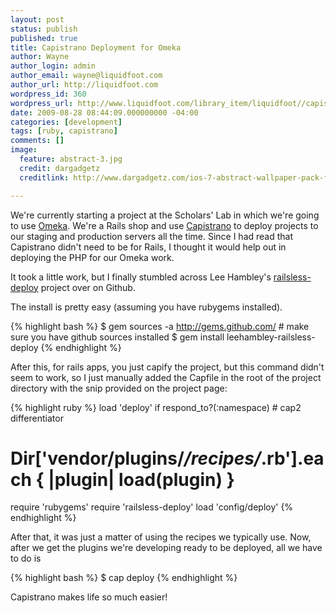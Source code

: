 ```yaml
---
layout: post
status: publish
published: true
title: Capistrano Deployment for Omeka
author: Wayne
author_login: admin
author_email: wayne@liquidfoot.com
author_url: http://liquidfoot.com
wordpress_id: 360
wordpress_url: http://www.liquidfoot.com/library_item/liquidfoot//capistrano-deployment-for-omeka/
date: 2009-08-28 08:44:09.000000000 -04:00
categories: [development]
tags: [ruby, capistrano]
comments: []
image:
  feature: abstract-3.jpg
  credit: dargadgetz
  creditlink: http://www.dargadgetz.com/ios-7-abstract-wallpaper-pack-for-iphone-5-and-ipod-touch-retina/

---
```


We're currently starting a project at the Scholars' Lab in which we're going to use <a href="http://www.omeka.org">Omeka</a>. We're a Rails shop and use <a href="http://www.capify.org/index.php/Capistrano">Capistrano</a> to deploy projects to our staging and production servers all the time. Since I had read that Capistrano didn't need to be for Rails, I thought it would help out in deploying the PHP for our Omeka work.

It took a little work, but I finally stumbled across Lee Hambley's <a href="http://github.com/leehambley/railsless-deploy/tree/master">railsless-deploy</a> project over on Github.

The install is pretty easy (assuming you have rubygems installed).

{% highlight bash %}
$ gem sources -a http://gems.github.com/ # make sure you have github sources installed
$ gem install leehambley-railsless-deploy
{% endhighlight %}


After this, for rails apps, you just capify the project, but this command didn't seem to work, so I just manually added the Capfile in the root of the project directory with the snip provided on the project page:

{% highlight ruby %}
load 'deploy' if respond_to?(:namespace) # cap2 differentiator
# Dir['vendor/plugins/*/recipes/*.rb'].each { |plugin| load(plugin) }

require 'rubygems'
require 'railsless-deploy'
load    'config/deploy'
{% endhighlight %}


After that, it was just a matter of using the recipes we typically use. Now, after we get the plugins we're developing ready to be deployed, all we have to do is

{% highlight bash %}
$ cap deploy
{% endhighlight %}


Capistrano makes life so much easier!
